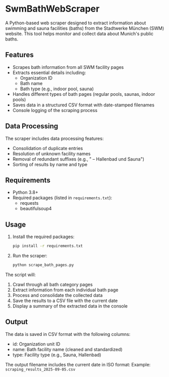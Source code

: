 # SwmBathWebScraper

A Python-based web scraper designed to extract information about swimming and sauna facilities (baths) from the Stadtwerke München (SWM) website. This tool helps monitor and collect data about Munich's public baths.

## Features

- Scrapes bath information from all SWM facility pages
- Extracts essential details including:
  - Organization ID
  - Bath name
  - Bath type (e.g., indoor pool, sauna)
- Handles different types of bath pages (regular pools, saunas, indoor pools)
- Saves data in a structured CSV format with date-stamped filenames
- Console logging of the scraping process

## Data Processing

The scraper includes data processing features:
- Consolidation of duplicate entries
- Resolution of unknown facility names
- Removal of redundant suffixes (e.g., " – Hallenbad und Sauna")
- Sorting of results by name and type

## Requirements

- Python 3.8+
- Required packages (listed in `requirements.txt`):
  - requests
  - beautifulsoup4

## Usage

1. Install the required packages:
   ```bash
   pip install -r requirements.txt
   ```

2. Run the scraper:
   ```bash
   python scrape_bath_pages.py
   ```

The script will:
1. Crawl through all bath category pages
2. Extract information from each individual bath page
3. Process and consolidate the collected data
4. Save the results to a CSV file with the current date
5. Display a summary of the extracted data in the console

## Output

The data is saved in CSV format with the following columns:
- id: Organization unit ID
- name: Bath facility name (cleaned and standardized)
- type: Facility type (e.g., Sauna, Hallenbad)

The output filename includes the current date in ISO format:
Example: `scraping_results_2025-09-05.csv`
